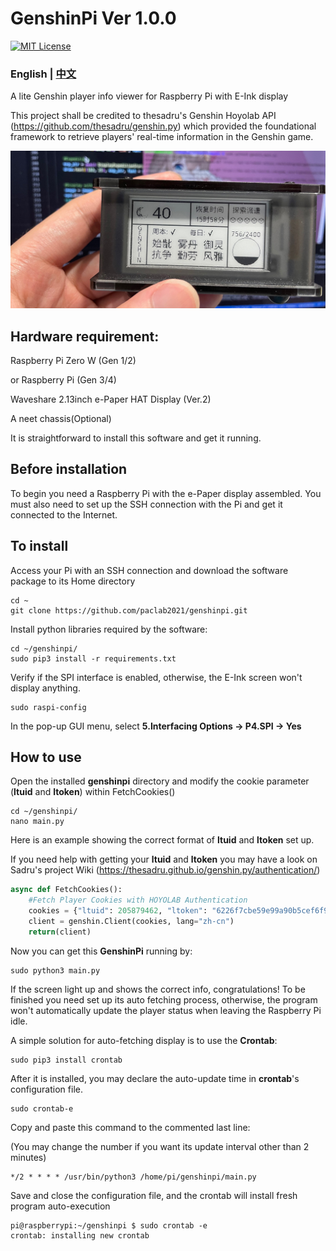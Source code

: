 # GenshinPi Ver 1.0.0
[![MIT License](https://img.shields.io/badge/license-MIT-blue.svg?style=flat)](http://choosealicense.com/licenses/mit/)
###  English | [中文](README_CN.md)


A lite Genshin player info viewer for Raspberry Pi with E-Ink display

This project shall be credited to thesadru's Genshin Hoyolab API (https://github.com/thesadru/genshin.py) which provided the foundational framework to retrieve players' real-time information in the Genshin game.

![genshinpi_preview](https://github.com/paclab2021/genshinpi/blob/a91f1e0d4f07402ed77c9d0fd120c3a843680131/IMG_5067%201.JPG)


## Hardware requirement:
Raspberry Pi Zero W (Gen 1/2)

or Raspberry Pi (Gen 3/4)

Waveshare 2.13inch e-Paper HAT Display (Ver.2)

A neet chassis(Optional)

It is straightforward to install this software and get it running. 

## Before installation
To begin you need a Raspberry Pi with the e-Paper display assembled. You must also need to set up the SSH connection with the Pi and get it connected to the Internet.

## To install
Access your Pi with an SSH connection and download the software package to its Home directory
```
cd ~
git clone https://github.com/paclab2021/genshinpi.git
```
Install python libraries required by the software:
```
cd ~/genshinpi/
sudo pip3 install -r requirements.txt 
```
Verify if the SPI interface is enabled, otherwise, the E-Ink screen won't display anything.
```
sudo raspi-config
```
In the pop-up GUI menu, select **5.Interfacing Options -> P4.SPI -> Yes**

## How to use

Open the installed **genshinpi** directory and modify the cookie parameter (**ltuid** and **ltoken**) within FetchCookies()
```
cd ~/genshinpi/
nano main.py
```
Here is an example showing the correct format of **ltuid** and **ltoken** set up.

If you need help with getting your **ltuid** and **ltoken** you may have a look on Sadru's project Wiki (https://thesadru.github.io/genshin.py/authentication/)
```py
async def FetchCookies():
    #Fetch Player Cookies with HOYOLAB Authentication
    cookies = {"ltuid": 205879462, "ltoken": "6226f7cbe59e99a90b5cef6f94f966fd"}  #Dict type
    client = genshin.Client(cookies, lang="zh-cn")
    return(client)
```
Now you can get this **GenshinPi** running by:
```
sudo python3 main.py
```
If the screen light up and shows the correct info, congratulations! To be finished you need set up its auto fetching process, otherwise, the program won't automatically update the player status when leaving the Raspberry Pi idle.

A simple solution for auto-fetching display is to use the **Crontab**:
```
sudo pip3 install crontab
```
After it is installed, you may declare the auto-update time in **crontab**'s configuration file.

```
sudo crontab-e
```
Copy and paste this command to the commented last line:

(You may change the number if you want its update interval other than 2 minutes)
```
*/2 * * * * /usr/bin/python3 /home/pi/genshinpi/main.py
```

Save and close the configuration file, and the crontab will install fresh program auto-execution 
```
pi@raspberrypi:~/genshinpi $ sudo crontab -e
crontab: installing new crontab
```
